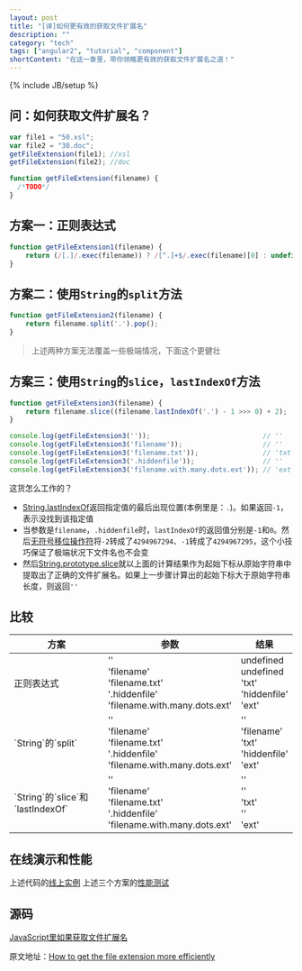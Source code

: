 ```yaml
---
layout: post
title: "[译]如何更有效的获取文件扩展名"
description: ""
category: "tech"
tags: ["angular2", "tutorial", "component"]
shortContent: "在这一章里，带你领略更有效的获取文件扩展名之道！"
---
```

{% include JB/setup %}

## 问：如何获取文件扩展名？ ##

```javascript
var file1 = "50.xsl";
var file2 = "30.doc";
getFileExtension(file1); //xsl
getFileExtension(file2); //doc

function getFileExtension(filename) {
  /*TODO*/
}
```

## 方案一：正则表达式 ##

```javascript
function getFileExtension1(filename) {
    return (/[.]/.exec(filename)) ? /[^.]+$/.exec(filename)[0] : undefined;
}
```

## 方案二：使用`String`的`split`方法 ##

```javascript
function getFileExtension2(filename) {
    return filename.split('.').pop();
}
```

>上述两种方案无法覆盖一些极端情况，下面这个更健壮

## 方案三：使用`String`的`slice`，`lastIndexOf`方法 ##

```javascript
function getFileExtension3(filename) {
    return filename.slice((filename.lastIndexOf('.') - 1 >>> 0) + 2);
}

console.log(getFileExtension3(''));                            // ''
console.log(getFileExtension3('filename'));                    // ''
console.log(getFileExtension3('filename.txt'));                // 'txt'   
console.log(getFileExtension3('.hiddenfile'));                 // ''
console.log(getFileExtension3('filename.with.many.dots.ext')); // 'ext'
```

这货怎么工作的？

* [String.lastIndexOf](https://developer.mozilla.org/en-US/docs/Web/JavaScript/Reference/Global_Objects/String/lastIndexOf)返回指定值的最后出现位置(本例里是：`.`)。如果返回`-1`，表示没找到该指定值
* 当参数是`filename`，`.hiddenfile`时，`lastIndexOf`的返回值分别是`-1`和`0`。然后[无符号移位操作符](https://developer.mozilla.org/en-US/docs/Web/JavaScript/Reference/Operators/Bitwise_Operators#%3E%3E%3E_%28Zero-fill_right_shift%29)将`-2`转成了`4294967294`、`-1`转成了`4294967295`，这个小技巧保证了极端状况下文件名也不会变
* 然后[String.prototype.slice](https://developer.mozilla.org/en-US/docs/Web/JavaScript/Reference/Global_Objects/String/slice)就以上面的计算结果作为起始下标从原始字符串中提取出了正确的文件扩展名。如果上一步骤计算出的起始下标大于原始字符串长度，则返回`''`

## 比较 ##

<table>
<thead>
    <tr>
        <th>方案</th>
        <th>参数</th>
        <th>结果</th>
    </tr>
</thead>

<tbody>
    <tr>
        <td>正则表达式</td>
        <td>
            ''<br/>
            'filename'<br/>
            'filename.txt'<br/>
            '.hiddenfile'<br/>
            'filename.with.many.dots.ext'
        </td>
        <td>
            undefined<br/>
            undefined<br/>
            'txt'<br/>
            'hiddenfile'<br/>
            'ext'
        </td>
    </tr>
    <tr>
        <td>`String`的`split`</td>
        <td>
            ''<br/>
            'filename'<br/>
            'filename.txt'<br/>
            '.hiddenfile'<br/>
            'filename.with.many.dots.ext'
        </td>
        <td>
            ''<br/>
            'filename'<br/>
            'txt'<br/>
            'hiddenfile'<br/>
            'ext'
        </td>
    </tr>
    <tr>
        <td>`String`的`slice`和`lastIndexOf`</td>
        <td>
            ''<br/>
            'filename'<br/>
            'filename.txt'<br/>
            '.hiddenfile'<br/>
            'filename.with.many.dots.ext'
        </td>
        <td>
            ''<br/>
            ''<br/>
            'txt'<br/>
            ''<br/>
            'ext'
        </td>
    </tr>
</tbody>
</table>

## 在线演示和性能 ##

上述代码的[线上实例](https://jsbin.com/tipofu/edit?js,console)
上述三个方案的[性能测试](http://jsperf.com/extract-file-extension)

## 源码 ##

[JavaScript里如果获取文件扩展名](http://stackoverflow.com/questions/190852/how-can-i-get-file-extensions-with-javascript)

原文地址：[How to get the file extension more efficiently](http://www.jstips.co/en/get-file-extension/)
